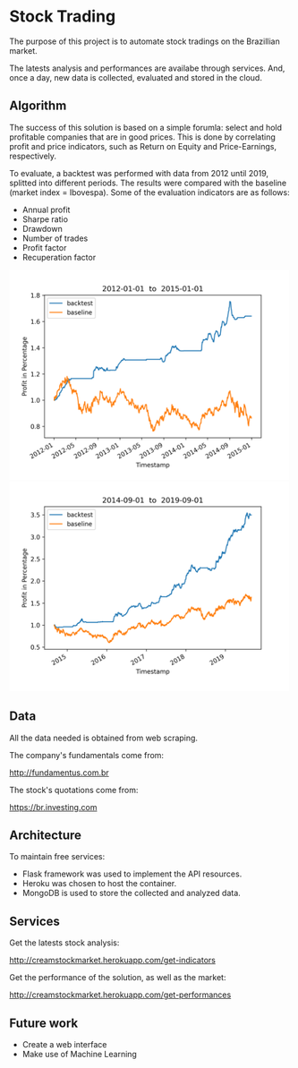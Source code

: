 # Stock Trading

The purpose of this project is to automate stock tradings on the Brazillian market.

The latests analysis and performances are availabe through services.
And, once a day, new data is collected, evaluated and stored in the cloud.

## Algorithm

The success of this solution is based on a simple forumla: select and hold profitable companies that are in good prices.
This is done by correlating profit and price indicators, such as Return on Equity and Price-Earnings, respectively.

To evaluate, a backtest was performed with data from 2012 until 2019, splitted into different periods.
The results were compared with the baseline (market index = Ibovespa).
Some of the evaluation indicators are as follows:
* Annual profit
* Sharpe ratio
* Drawdown
* Number of trades
* Profit factor
* Recuperation factor

<img src="https://github.com/luizmanke/cream-stock-market/blob/master/backend/analytics/backtest/reference/2012-01-01_2015-01-01.png" width="500">  <img src="https://github.com/luizmanke/cream-stock-market/blob/master/backend/analytics/backtest/reference/2014-09-01_2019-09-01.png" width="500">

## Data

All the data needed is obtained from web scraping.

The company's fundamentals come from:

http://fundamentus.com.br

The stock's quotations come from:

https://br.investing.com

## Architecture

To maintain free services:
* Flask framework was used to implement the API resources.
* Heroku was chosen to host the container.
* MongoDB is used to store the collected and analyzed data.

## Services

Get the latests stock analysis:

http://creamstockmarket.herokuapp.com/get-indicators

Get the performance of the solution, as well as the market:

http://creamstockmarket.herokuapp.com/get-performances

## Future work

* Create a web interface
* Make use of Machine Learning